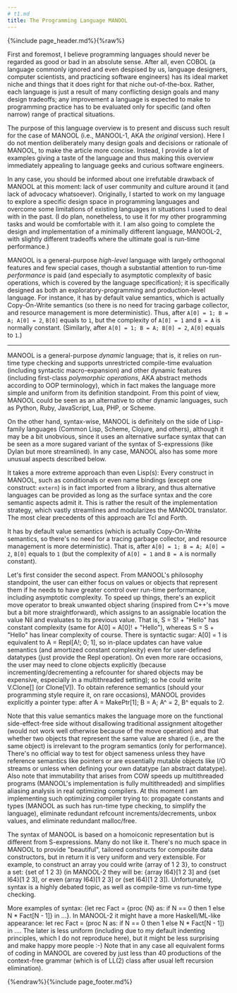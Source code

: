 ```yaml
---
# t1.md
title: The Programming Language MANOOL
---
```


{%include page_header.md%}{%raw%}


First and foremost, I believe programming languages should never be regarded as good or bad in an absolute sense. After all, even COBOL (a language commonly
ignored and even despised by us, language designers, computer scientists, and practicing software engineers) has its ideal market niche and things that it does
right for that niche out-of-the-box. Rather, each language is just a result of many conflicting design goals and many design tradeoffs; any improvement a
language is expected to make to programming practice has to be evaluated only for specific (and often narrow) range of practical situations.

The purpose of this language overview is to present and discuss such result for the case of MANOOL (i.e., MANOOL-1, AKA _the original_ version). Here I do not
mention deliberately many design goals and decisions or rationale of MANOOL, to make the article more concise. Instead, I provide a lot of examples giving a
taste of the language and thus making this overview immediately appealing to language geeks and curious software engineers.

In any case, you should be informed about one irrefutable drawback of MANOOL at this moment: lack of user community and culture around it (and lack of advocacy
whatsoever). Originally, I started to work on my language to explore a specific design space in programming languages and overcome some limitations of existing
languages in situations I used to deal with in the past. (I do plan, nonetheless, to use it for my other programming tasks and would be comfortable with it. I
am also going to complete the design and implementation of a minimally different language, MANOOL-2, with slightly different tradeoffs where the ultimate goal
is run-time performance.)

MANOOL is a general-purpose *high-level* language with largely orthogonal features and few special cases, though a substantial attention to run-time
*performance* is paid (and especially to asymptotic complexity of basic operations, which is covered by the language specification); it is specifically designed
as both an exploratory-programming and production-level language. For instance, it has by default value semantics, which is actually Copy-On-Write semantics (so
there is no need for tracing garbage collector, and resource management is more deterministic). Thus, after `A[0] = 1; B = A; A[0] = 2`, `B[0]` equals to `1`,
but the complexity of `A[0] = 1` and `B = A` is normally constant. (Similarly, after `A[0] = 1; B = A; B[0] = 2`, `A[0]` equals to `1`.)


---

MANOOL is a general-purpose *dynamic* language; that is, it relies on run-time type checking and supports unrestricted compile-time evaluation (including
syntactic macro-expansion) and other dynamic features (including first-class _polymorphic operations_, AKA abstract methods according to OOP terminology), which
in fact makes the language more simple and uniform from its definition standpoint. From this point of view, MANOOL could be seen as an alternative to other
dynamic languages, such as Python, Ruby, JavaScript, Lua, PHP, or Scheme.

On the other hand, syntax-wise, MANOOL is definitely on the side of Lisp-family languages (Common Lisp, Scheme, Clojure, and others), although it may be a bit
unobvious, since it uses an alternative surface syntax that can be seen as a more sugared variant of the syntax of S-expressions (like Dylan but more
streamlined). In any case, MANOOL also has some more unusual aspects described below.

It takes a more extreme approach than even Lisp(s): Every construct in MANOOL, such as conditionals or even name bindings (except one construct: `extern`) is in
fact imported from a library, and thus alternative languages can be provided as long as the surface syntax and the core semantic aspects admit it. This is
rather the result of the implementation strategy, which vastly streamlines and modularizes the MANOOL translator. The most clear precedents of this approach are
Tcl and Forth.

It has by default value semantics (which is actually Copy-On-Write semantics, so there's no need for a tracing garbage collector, and resource management is
more deterministic). That is, after `A[0] = 1; B = A; A[0] = 2`, `B[0]` equals to `1` (but the complexity of `A[0] = 1` and `B = A` is normally constant).

Let's first consider the second aspect. From MANOOL's philosophy standpoint, the user can either focus on values or objects that represent them if he needs to
have greater control over run-time performance, including asymptotic complexity. To speed up things, there's an explicit move operator to break unwanted object
sharing (inspired from C++'s move but a bit more straightforward), which assigns to an assignable location the value Nil and evaluates to its previous value.
That is, S = S! + "Hello" has constant complexity (same for A[0] = A[0]! + "Hello"), whereas S = S + "Hello" has linear complexity of course. There is syntactic
sugar: A[0] = 1 is equivalent to A = Repl[A!; 0; 1], so in-place updates can have value semantics (and amortized constant complexity) even for user-defined
datatypes (just provide the Repl operation). On even more rare occasions, the user may need to clone objects explicitly (because incrementing/decrementing a
refcounter for shared objects may be expensive, especially in a multithreaded setting); so he could write V.Clone[] (or Clone[V]). To obtain reference semantics
(should your programming style require it, on rare occasions), MANOOL provides explicitly a pointer type: after A = MakePtr[1]; B = A; A^ = 2, B^ equals to 2.

Note that this value semantics makes the language more on the functional side-effect-free side without disallowing traditional assignment altogether (would not
work well otherwise because of the move operation) and that whether two objects that represent the same value are shared (i.e., are the same object) is
irrelevant to the program semantics (only for performance). There's no official way to test for object sameness unless they have reference semantics like
pointers or are essentially mutable objects like I/O streams or unless when defining your own datatype (an abstract datatype). Also note that immutability that
arises from COW speeds up multithreaded programs (MANOOL's implementation is fully multithreaded) and simplifies aliasing analysis in real optimizing compilers.
At this moment I am implementing such optimizing compiler trying to: propagate constants and types (MANOOL as such has run-time type checking, to simplify the
language), eliminate redundant refcount increments/decrements, unbox values, and eliminate redundant malloc/free.

The syntax of MANOOL is based on a homoiconic representation but is different from S-expressions. Many do not like it. There's no much space in MANOOL to
provide "beautiful", tailored constructs for composite data constructors, but in return it is very uniform and very extensible. For example, to construct an
array you could write {array of 1 2 3}, to construct a set: {set of 1 2 3} (in MANOOL-2 they will be: {array I64}[1 2 3] and {set I64}[1 2 3], or even (array
I64)[1 2 3] or (set I64)[1 2 3]). Unfortunately, syntax is a highly debated topic, as well as compile-time vs run-time type checking.

More examples of syntax: {let rec Fact = {proc {N} as: if N == 0 then 1 else N * Fact[N - 1]} in ...}. In MANOOL-2 it might have a more Haskell/ML-like
appearance: let rec Fact = (proc N as: if N == 0 then 1 else N * Fact[N - 1]) in .... The later is less uniform (including due to my default indenting
principles, which I do not reproduce here), but it might be less surprising and make happy more people :-) Note that in any case all equivalent forms of coding
in MANOOL are covered by just less than 40 productions of the context-free grammar (which is of LL(2) class after usual left recursion elimination).


{%endraw%}{%include page_footer.md%}
